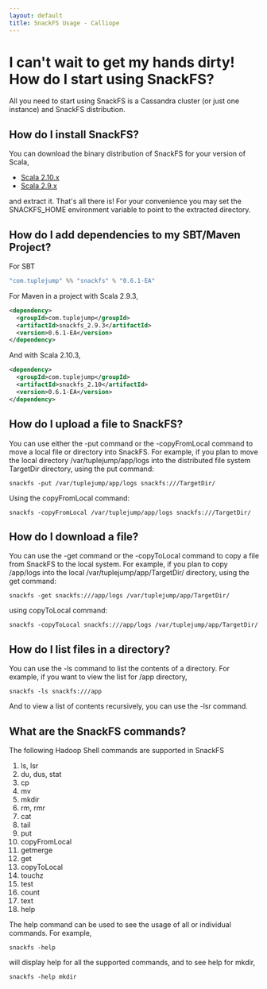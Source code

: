 ```yaml
---
layout: default
title: SnackFS Usage - Calliope
---
```


# I can't wait to get my hands dirty! How do I start using SnackFS?

All you need to start using SnackFS is a Cassandra cluster (or just one instance) and SnackFS distribution.

## How do I install SnackFS?

You can download the binary distribution of SnackFS for your version of Scala,
* [Scala 2.10.x](http://bit.ly/1jI7vVw)
* [Scala 2.9.x](http://bit.ly/1eKV1ae)

and extract it. That's all there is! For your convenience you may set the SNACKFS_HOME environment variable to point to the extracted directory.

## How do I add dependencies to my SBT/Maven Project?

For SBT
```scala
"com.tuplejump" %% "snackfs" % "0.6.1-EA"
```

For Maven in a project with Scala 2.9.3,
```xml
<dependency>
  <groupId>com.tuplejump</groupId>
  <artifactId>snackfs_2.9.3</artifactId>
  <version>0.6.1-EA</version>
</dependency>
```

And with Scala 2.10.3,
```xml
<dependency>
  <groupId>com.tuplejump</groupId>
  <artifactId>snackfs_2.10</artifactId>
  <version>0.6.1-EA</version>
</dependency>
```


## How do I upload a file to SnackFS?

You can use either the -put command or the -copyFromLocal command to move
a local file or directory into SnackFS. For example, if you plan to move the
local directory /var/tuplejump/app/logs into the distributed file system
TargetDir directory,
using the put command:

`snackfs -put /var/tuplejump/app/logs snackfs:///TargetDir/`

Using the copyFromLocal command:

`snackfs -copyFromLocal /var/tuplejump/app/logs snackfs:///TargetDir/`

## How do I download a file?
You can use the -get command or the -copyToLocal command to copy a file from
SnackFS to the local system. For example, if you plan to copy /app/logs into
the local /var/tuplejump/app/TargetDir/ directory,
using the get command:

`snackfs -get snackfs:///app/logs /var/tuplejump/app/TargetDir/`

using copyToLocal command:

`snackfs -copyToLocal snackfs:///app/logs /var/tuplejump/app/TargetDir/`

## How do I list files in a directory?
You can use the -ls command to list the contents of a directory. For example,
if you want to view the list for /app directory,

`snackfs -ls snackfs:///app`

And to view a list of contents recursively, you can use the -lsr command.

## What are the SnackFS commands?
The following Hadoop Shell commands are supported in SnackFS

1. ls, lsr
2. du, dus, stat
3. cp
4. mv
5. mkdir
6. rm, rmr
7. cat
8. tail
9. put
10. copyFromLocal
11. getmerge
12. get
13. copyToLocal
14. touchz
15. test
16. count
17. text
18. help

The help command can be used to see the usage of all or individual commands. For example,

`snackfs -help`

will display help for all the supported commands, and to see help for mkdir,

`snackfs -help mkdir`



